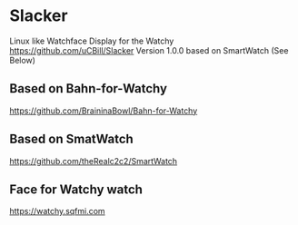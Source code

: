 # Slacker
Linux like Watchface Display for the Watchy
https://github.com/uCBill/Slacker
Version 1.0.0 based on SmartWatch (See Below)

## Based on Bahn-for-Watchy
https://github.com/BraininaBowl/Bahn-for-Watchy

## Based on SmatWatch
https://github.com/theRealc2c2/SmartWatch

## Face for Watchy watch
https://watchy.sqfmi.com
